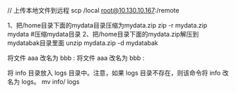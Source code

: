// 上传本地文件到远程
scp /local root@10.130.10.167:/remote

1、把/home目录下面的mydata目录压缩为mydata.zip
zip -r mydata.zip mydata #压缩mydata目录
2、把/home目录下面的mydata.zip解压到mydatabak目录里面
unzip mydata.zip -d mydatabak

将文件 aaa 改名为 bbb :
将文件 aaa 改名为 bbb :

将 info 目录放入 logs 目录中。注意，如果 logs 目录不存在，则该命令将 info 改名为 logs。
mv info/ logs






